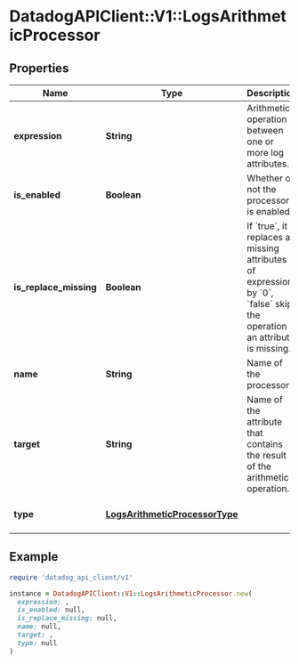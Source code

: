 # DatadogAPIClient::V1::LogsArithmeticProcessor

## Properties

| Name                   | Type                                                              | Description                                                                                                                                              | Notes                                       |
| ---------------------- | ----------------------------------------------------------------- | -------------------------------------------------------------------------------------------------------------------------------------------------------- | ------------------------------------------- |
| **expression**         | **String**                                                        | Arithmetic operation between one or more log attributes.                                                                                                 |                                             |
| **is_enabled**         | **Boolean**                                                       | Whether or not the processor is enabled.                                                                                                                 | [optional][default to false]                |
| **is_replace_missing** | **Boolean**                                                       | If &#x60;true&#x60;, it replaces all missing attributes of expression by &#x60;0&#x60;, &#x60;false&#x60; skip the operation if an attribute is missing. | [optional][default to false]                |
| **name**               | **String**                                                        | Name of the processor.                                                                                                                                   | [optional]                                  |
| **target**             | **String**                                                        | Name of the attribute that contains the result of the arithmetic operation.                                                                              |                                             |
| **type**               | [**LogsArithmeticProcessorType**](LogsArithmeticProcessorType.md) |                                                                                                                                                          | [default to &#39;arithmetic-processor&#39;] |

## Example

```ruby
require 'datadog_api_client/v1'

instance = DatadogAPIClient::V1::LogsArithmeticProcessor.new(
  expression: ,
  is_enabled: null,
  is_replace_missing: null,
  name: null,
  target: ,
  type: null
)
```
